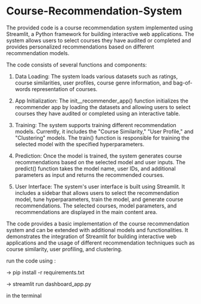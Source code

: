 # Course-Recommendation-System
The provided code is a course recommendation system implemented using Streamlit, a Python framework for building interactive web applications. The system allows users to select courses they have audited or completed and provides personalized recommendations based on different recommendation models.

The code consists of several functions and components:

1. Data Loading: The system loads various datasets such as ratings, course similarities, user profiles, course genre information, and bag-of-words representation of courses.

2. App Initialization: The init__recommender_app() function initializes the recommender app by loading the datasets and allowing users to select courses they have audited or completed using an interactive table.

3. Training: The system supports training different recommendation models. Currently, it includes the "Course Similarity," "User Profile," and "Clustering" models. The train() function is responsible for training the selected model with the specified hyperparameters.

4. Prediction: Once the model is trained, the system generates course recommendations based on the selected model and user inputs. The predict() function takes the model name, user IDs, and additional parameters as input and returns the recommended courses.

5. User Interface: The system's user interface is built using Streamlit. It includes a sidebar that allows users to select the recommendation model, tune hyperparameters, train the model, and generate course recommendations. The selected courses, model parameters, and recommendations are displayed in the main content area.

The code provides a basic implementation of the course recommendation system and can be extended with additional models and functionalities. It demonstrates the integration of Streamlit for building interactive web applications and the usage of different recommendation techniques such as course similarity, user profiling, and clustering.

run the code using :

-> pip install -r requirements.txt

-> streamlit run dashboard_app.py

in the terminal
